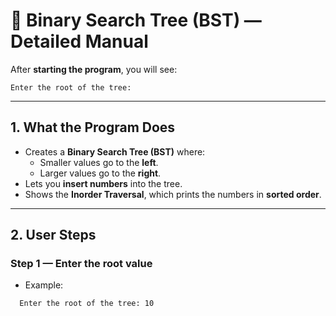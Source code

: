 # 🌳 Binary Search Tree (BST) — Detailed Manual

After **starting the program**, you will see:
```
Enter the root of the tree:
```

---

## 1. What the Program Does
- Creates a **Binary Search Tree (BST)** where:
  - Smaller values go to the **left**.
  - Larger values go to the **right**.
- Lets you **insert numbers** into the tree.
- Shows the **Inorder Traversal**, which prints the numbers in **sorted order**.

---

## 2. User Steps

### Step 1 — Enter the root value
- Example:
```
  Enter the root of the tree: 10
```

